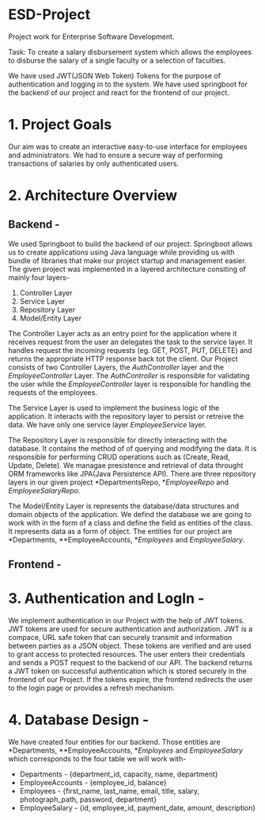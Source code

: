 # ESD-Project
Project work for Enterprise Software Development.

Task: To create a salary disbursement system which allows the employees to disburse the salary of a single faculty or a selection of faculties.

We have used JWT(JSON Web Token) Tokens for the purpose of authentication and logging in to the system. We have used springboot for the backend of our project and react for the frontend of our project. 

# 1. Project Goals
Our aim was to create an interactive easy-to-use interface for employees and administrators. We had to ensure a secure way of performing transactions of salaries by only authenticated users.

# 2. Architecture Overview

## Backend -
We used Springboot to build the backend of our project. Springboot allows us to create applications using Java language while providing us with bundle of libraries that make our project startup and management easier. The given project was implemented in a layered architecture consiting of mainly four layers-
1. Controller Layer
2. Service Layer
3. Repository Layer
4. Model/Entity Layer

The Controller Layer acts as an entry point for the application where it receives request from the user an delegates the task to the service layer. It handles request the incoming requests (eg. GET, POST, PUT, DELETE) and returns the appropriate HTTP response back tot the client. Our Project consists of two Controller Layers, the *AuthController* layer and the *EmployeeController* Layer. The *AuthController* is responsible for validating the user while the *EmployeeController* layer is responsible for handling the requests of the employees.  

The Service Layer is used to implement the business logic of the application. It interacts with the repository layer to persist or retreive the data. We have only one service layer *EmployeeService* layer.  

The Repository Layer is responsible for directly interacting with the database. It contains the method of of querying and modifying the data. It is responsible for performing CRUD operations such as (Create, Read, Update, Delete). We managae presistence and retrieval of data throught ORM frameworks like JPA(Java Persistence API). There are three repository layers in our given project *DepartmentsRepo, **EmployeeRepo* and *EmployeeSalaryRepo*.  

The Model/Entity Layer is represents the database/data structures and domain objects of the application. We defind the database we are going to work with in the form of a class and define the field as entities of the class. It represents data as a form of object. The entities for our project are *Departments, **EmployeeAccounts, **Employees* and *EmployeeSalary*.  

## Frontend -  

# 3. Authentication and LogIn -  
We implement authentication in our Project with the help of JWT tokens. JWT tokens are used for secure authentication and authorization. JWT is a compace, URL safe token that can securely transmit and information between parties as a JSON object. These tokens are verified and are used to grant access to protected resources. The user enters their credentials and sends a POST request to the backend of our API. The backend returns a JWT token on successful authentication which is stored securely in the frontend of our Project. If the tokens expire, the frontend redirects the user to the login page or provides a refresh mechanism. 

# 4. Database Design -
We have created four entities for our backend. Those entities are *Departments, **EmployeeAccounts, **Employees* and *EmployeeSalary* which corresponds to the four table we will work with-  
* Departments - {department_id, capacity, name, department}
* EmployeeAccounts - {employee_id, balance}
* Employees - {first_name, last_name, email, title, salary, photograph_path, password, department}
* EmployeeSalary - {id, employee_id, payment_date, amount, description}
